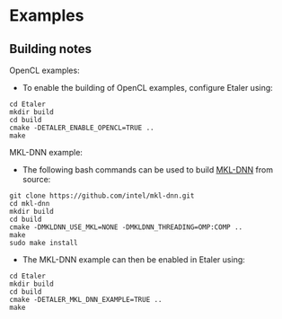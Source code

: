 # Examples

## Building notes

OpenCL examples:

- To enable the building of OpenCL examples, configure Etaler using:
```shell
cd Etaler
mkdir build
cd build
cmake -DETALER_ENABLE_OPENCL=TRUE ..
make
```

MKL-DNN example:

- The following bash commands can be used to build [MKL-DNN](https://github.com/intel/mkl-dnn) from source:
```shell
git clone https://github.com/intel/mkl-dnn.git
cd mkl-dnn
mkdir build
cd build
cmake -DMKLDNN_USE_MKL=NONE -DMKLDNN_THREADING=OMP:COMP ..
make
sudo make install
```

- The MKL-DNN example can then be enabled in Etaler using:
```shell
cd Etaler
mkdir build
cd build
cmake -DETALER_MKL_DNN_EXAMPLE=TRUE ..
make
```
